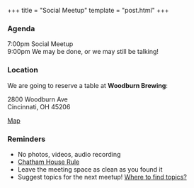+++
title = "Social Meetup"
template = "post.html"
+++

### Agenda

7:00pm Social Meetup  
9:00pm We may be done, or we may still be talking!  

### Location

We are going to reserve a table at **Woodburn Brewing**:  

2800 Woodburn Ave  
Cincinnati, OH 45206  

[Map](https://goo.gl/maps/sRtWuhz4soi1812RA)

### Reminders

- No photos, videos, audio recording
- [Chatham House Rule](https://www.chathamhouse.org/about-us/chatham-house-rule)
- Leave the meeting space as clean as you found it
- Suggest topics for the next meetup! [Where to find topics?](/about/find-topics)


